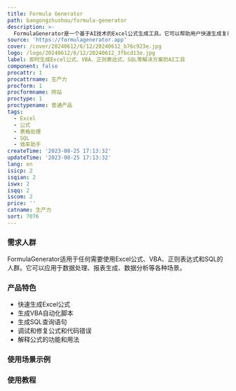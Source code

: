 ```yaml
---
title: Formula Generator
path: bangongzhushou/formula-generator
description: >-
  FormulaGenerator是一个基于AI技术的Excel公式生成工具。它可以帮助用户快速生成复杂的Excel公式、VBA自动化脚本和SQL查询，并提供调试和错误修复功能。用户只需输入文本指令，就能生成相应的公式和代码。FormulaGenerator还提供了错误检测和公式解释功能，帮助用户理解和修复公式问题。此外，它还可以生成VBA、SQL和Appscript代码，满足用户在不同平台的需求。
source: 'https://formulagenerator.app'
cover: /cover/20240612/6/12/20240612_b76c923e.jpg
logo: /logo/20240612/6/12/20240612_3fbcd13e.jpg
label: 即时生成Excel公式、VBA、正则表达式、SQL等解决方案的AI工具
component: false
procattr: 1
procattrname: 生产力
procform: 1
procformname: 网站
proctype: 1
proctypename: 普通产品
tags:
  - Excel
  - 公式
  - 表格处理
  - SQL
  - 效率助手
createTime: '2023-08-25 17:13:32'
updateTime: '2023-08-25 17:13:32'
lang: en
isicp: 2
isqian: 2
iswx: 2
isqq: 2
iscom: 2
price: ''
catname: 生产力
sort: 7076
---
```




### 需求人群
FormulaGenerator适用于任何需要使用Excel公式、VBA、正则表达式和SQL的人群。它可以应用于数据处理、报表生成、数据分析等各种场景。

### 产品特色
- 快速生成Excel公式
- 生成VBA自动化脚本
- 生成SQL查询语句
- 调试和修复公式和代码错误
- 解释公式的功能和用法

### 使用场景示例


### 使用教程


  
